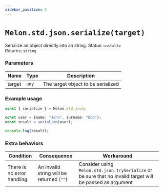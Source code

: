 ```yaml
---
sidebar_position: 5
---
```


# `Melon.std.json.serialize(target)`

Serialize an object directly into an string.
Status: `unstable` <br />
Returns: `string`

### Parameters

| Name | Type | Description |
| ---- | ---- | ----------- |
| target | `any` | The target object to be serialized |

### Example usage

```ts
const { serialize } = Melon.std.json;

const user = {name: "John", surname: "Doe"};
const result = serialize(user);

console.log(result);
```

### Extra behaviors

| Condition | Consequence | Workaround |
| --------- | ----------- | ---------- |
| There is no error handling | An invalid string will be returned (`""`) | Consider using `Melon.std.json.trySerialize` or be sure that no invalid target will be passed as argument |